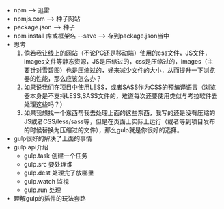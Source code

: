 - npm --> 迅雷
- npmjs.com --> 种子网站
- package.json --> 种子
- npm install 库或框架名 --save --> 存到package.json当中
- 思考
    1. 倘若我让线上的网站（不论PC还是移动端）使用的css文件，JS文件，images文件等静态资源，JS是压缩过的，css是压缩过的，images（主要针对雪碧图）也是压缩过的，好来减少文件的大小，从而提升一下浏览器的性能，那么应该怎么办？
    2. 如果说我们在项目中使用LESS，或者SASS作为CSS的预编译语言（浏览器本身是不支持LESS,SASS文件的，难道每次还要使用类似与考拉软件去处理这些吗？）
    3. 如果我想找一个东西帮我去处理上面的这些东西，我写的还是没有压缩的JS或者CSS/less/sass等，但是在页面上实际上运行（或者等到项目发布的时候替换为压缩过的文件），那么gulp就是你很好的选择。
- gulp很好的解决了上面的事情
- gulp api介绍
    + gulp.task 创建一个任务
    + gulp.src 要处理谁
    + gulp.dest 处理完了放哪里
    + gulp.watch 监视
    + gulp.run 处理
- 理解gulp的插件的玩法套路
